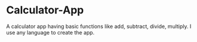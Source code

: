 # Calculator-App
A calculator app having basic functions like add, subtract, divide, multiply. I use any language to create the app.
